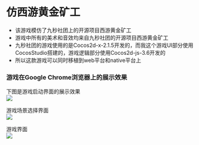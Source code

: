 # 仿西游黄金矿工
- 该游戏模仿了九秒社团上的开源项目西游黄金矿工   
- 游戏中所有的美术和音效均来自九秒社团的开源项目西游黄金矿工   
- 九秒社团的游戏使用的是Cocos2d-x-2.1.5开发的，而我这个游戏UI部分使用CocosStudio搭建的，游戏逻辑部分使用Cocos2d-js-3.6开发的   
- 所以这款游戏可以同时移植到web平台和native平台上  

### 游戏在Google Chrome浏览器上的展示效果
下图是游戏启动界面的展示效果  
![](http://i.imgur.com/1O4MYlR.jpg)  
  
游戏场景选择界面  
![](http://i.imgur.com/DoR9jRa.png)  
  
游戏界面  
![](http://i.imgur.com/kpIFAgo.png)  

  